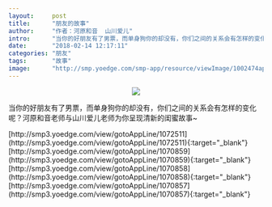 ```yaml
---
layout:     post
title:      "朋友的故事"
author:     "作者：河原和音  山川爱儿"
intro:      "当你的好朋友有了男票，而单身狗你的却没有，你们之间的关系会有怎样的变化呢？河原和音老师与山川爱儿老师为你呈现清新的闺蜜故事~"
date:       "2018-02-14 12:17:11"
categories: "朋友"
tags:       "故事"
image:      "http://smp.yoedge.com/smp-app/resource/viewImage/1002474appline.png"
---
```

<div style="text-align: center">
<p><img src="http://smp.yoedge.com/smp-app/resource/viewImage/1002474appline.png"/></p>
</div>
<p class="post-meta">
<span>当你的好朋友有了男票，而单身狗你的却没有，你们之间的关系会有怎样的变化呢？河原和音老师与山川爱儿老师为你呈现清新的闺蜜故事~</span>
</p>
[http://smp3.yoedge.com/view/gotoAppLine/1072511](http://smp3.yoedge.com/view/gotoAppLine/1072511){:target="_blank"}
[http://smp3.yoedge.com/view/gotoAppLine/1070859](http://smp3.yoedge.com/view/gotoAppLine/1070859){:target="_blank"}
[http://smp3.yoedge.com/view/gotoAppLine/1070858](http://smp3.yoedge.com/view/gotoAppLine/1070858){:target="_blank"}
[http://smp3.yoedge.com/view/gotoAppLine/1070857](http://smp3.yoedge.com/view/gotoAppLine/1070857){:target="_blank"}


